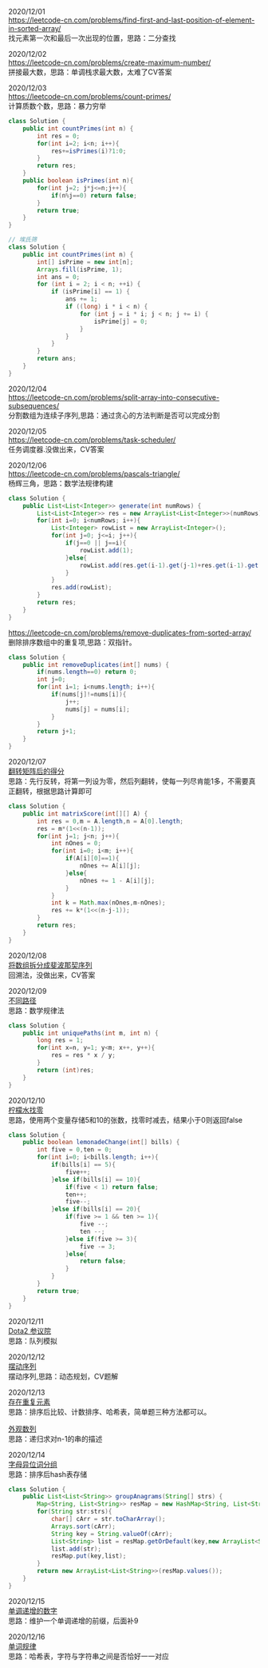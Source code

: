 2020/12/01  
https://leetcode-cn.com/problems/find-first-and-last-position-of-element-in-sorted-array/  
找元素第一次和最后一次出现的位置，思路：二分查找  

2020/12/02  
https://leetcode-cn.com/problems/create-maximum-number/  
拼接最大数，思路：单调栈求最大数，太难了CV答案  
  
2020/12/03  
https://leetcode-cn.com/problems/count-primes/  
计算质数个数，思路：暴力穷举  
```java
class Solution {
    public int countPrimes(int n) {
        int res = 0;
        for(int i=2; i<n; i++){
            res+=isPrimes(i)?1:0;
        }
        return res;
    }
    public boolean isPrimes(int n){
        for(int j=2; j*j<=n;j++){
            if(n%j==0) return false;
        }
        return true;
    }
}
```
```java 
// 埃氏筛
class Solution {
    public int countPrimes(int n) {
        int[] isPrime = new int[n];
        Arrays.fill(isPrime, 1);
        int ans = 0;
        for (int i = 2; i < n; ++i) {
            if (isPrime[i] == 1) {
                ans += 1;
                if ((long) i * i < n) {
                    for (int j = i * i; j < n; j += i) {
                        isPrime[j] = 0;
                    }
                }
            }
        }
        return ans;
    }
}
```
2020/12/04  
https://leetcode-cn.com/problems/split-array-into-consecutive-subsequences/  
分割数组为连续子序列,思路：通过贪心的方法判断是否可以完成分割  

2020/12/05  
https://leetcode-cn.com/problems/task-scheduler/  
任务调度器.没做出来，CV答案  

2020/12/06  
https://leetcode-cn.com/problems/pascals-triangle/  
杨辉三角，思路：数学法规律构建
``` java
class Solution {
    public List<List<Integer>> generate(int numRows) {
        List<List<Integer>> res = new ArrayList<List<Integer>>(numRows);
        for(int i=0; i<numRows; i++){
            List<Integer> rowList = new ArrayList<Integer>();
            for(int j=0; j<=i; j++){
                if(j==0 || j==i){
                    rowList.add(1);
                }else{
                    rowList.add(res.get(i-1).get(j-1)+res.get(i-1).get(j));
                }
            } 
            res.add(rowList);
        }
        return res;
    }
}
```
https://leetcode-cn.com/problems/remove-duplicates-from-sorted-array/  
删除排序数组中的重复项,思路：双指针。
```java
class Solution {
    public int removeDuplicates(int[] nums) {
        if(nums.length==0) return 0;
        int j=0;
        for(int i=1; i<nums.length; i++){
            if(nums[j]!=nums[i]){
                j++;
                nums[j] = nums[i];
            }
        }
        return j+1;
    }
}
```
2020/12/07  
[翻转矩阵后的得分](https://leetcode-cn.com/problems/score-after-flipping-matrix/)  
思路：先行反转，将第一列设为零，然后列翻转，使每一列尽肯能1多，不需要真正翻转，根据思路计算即可
```java
class Solution {
    public int matrixScore(int[][] A) {
        int res = 0,m = A.length,n = A[0].length;
        res = m*(1<<(n-1));
        for(int j=1; j<n; j++){
            int nOnes = 0;
            for(int i=0; i<m; i++){
                if(A[i][0]==1){
                    nOnes += A[i][j];
                }else{
                    nOnes += 1 - A[i][j];
                }
            }
            int k = Math.max(nOnes,m-nOnes);
            res += k*(1<<(n-j-1));
        }
        return res;
    }
}
```

2020/12/08  
[ 将数组拆分成斐波那契序列](https://leetcode-cn.com/problems/split-array-into-fibonacci-sequence/)  
回溯法，没做出来，CV答案  

2020/12/09  
[不同路径](https://leetcode-cn.com/problems/unique-paths/)  
思路：数学规律法
```java
class Solution {
    public int uniquePaths(int m, int n) {
        long res = 1;
        for(int x=n, y=1; y<m; x++, y++){
            res = res * x / y;
        }
        return (int)res;
    }
}
```

2020/12/10  
[柠檬水找零](https://leetcode-cn.com/problems/lemonade-change/)  
思路，使用两个变量存储5和10的张数，找零时减去，结果小于0则返回false
```java
class Solution {
    public boolean lemonadeChange(int[] bills) {
        int five = 0,ten = 0;
        for(int i=0; i<bills.length; i++){
            if(bills[i] == 5){
                five++;
            }else if(bills[i] == 10){
                if(five < 1) return false;
                ten++;
                five--;
            }else if(bills[i] == 20){
                if(five >= 1 && ten >= 1){
                    five --;
                    ten --;
                }else if(five >= 3){
                    five -= 3;
                }else{
                    return false;
                }
            }
        }
        return true;
    }
}
```
2020/12/11  
[Dota2 参议院](https://leetcode-cn.com/problems/dota2-senate/)  
思路：队列模拟

2020/12/12  
[ 摆动序列](https://leetcode-cn.com/problems/wiggle-subsequence/)  
摆动序列,思路：动态规划，CV题解

2020/12/13  
[存在重复元素](https://leetcode-cn.com/problems/contains-duplicate/)  
思路：排序后比较、计数排序、哈希表，简单题三种方法都可以。  

[外观数列](https://leetcode-cn.com/problems/count-and-say/)  
思路：递归求对n-1的串的描述

2020/12/14  
[字母异位词分组](https://leetcode-cn.com/problems/group-anagrams/)  
思路：排序后hash表存储
```java 
class Solution {
    public List<List<String>> groupAnagrams(String[] strs) {
        Map<String, List<String>> resMap = new HashMap<String, List<String>>();
        for(String str:strs){
            char[] cArr = str.toCharArray();
            Arrays.sort(cArr);
            String key = String.valueOf(cArr);
            List<String> list = resMap.getOrDefault(key,new ArrayList<String>());
            list.add(str);
            resMap.put(key,list);
        }
        return new ArrayList<List<String>>(resMap.values());
    }
}
```
2020/12/15  
[单调递增的数字](https://leetcode-cn.com/problems/monotone-increasing-digits/)  
思路：维护一个单调递增的前缀，后面补9

2020/12/16  
[单词规律](https://leetcode-cn.com/problems/word-pattern/)  
思路：哈希表，字符与字符串之间是否恰好一一对应  

